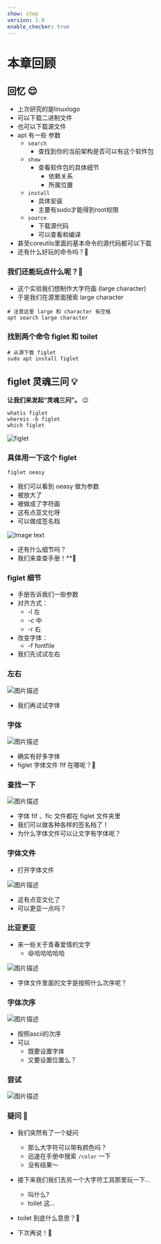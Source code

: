 ```yaml
---
show: step
version: 1.0
enable_checker: true
---
```


# 本章回顾

## 回忆 😌

- 上次研究的是linuxlogo
- 可以下载二进制文件
- 也可以下载源文件
- apt 有一些 参数
	- `search` 
		- 查找到你的当前架构是否可以有这个软件包
	- `show`
		- 查看软件包的具体细节
			- 依赖关系
			- 所属位置
	- `install`
		- 具体安装
		- 主要有sudo才能得到root权限
	- `source`
		- 下载源代码
		- 可以查看和编译
- 甚至coreutils里面的基本命令的源代码都可以下载
- 还有什么好玩的命令吗？🤔

### 我们还能玩点什么呢？🧸

- 这个实验我们想制作大字符画 (large character)
- 于是我们在源里面搜索 large character

```shell
# 注意这里 large 和 character 有空格
apt search large character
```

### 找到两个命令 figlet 和 toilet

```shell
# 从源下载 figlet
sudo apt install figlet
```

## figlet 灵魂三问 💡

**让我们来发起“灵魂三问”。** 😉

```shell
whatis figlet
whereis -b figlet
which figlet
```

![figlet](https://labfile.oss.aliyuncs.com/courses/2712/figlet3.png)
### 具体用一下这个 figlet

```shell
figlet oeasy
```

- 我们可以看到 oeasy 做为参数
- 被放大了
- 被做成了字符画
- 这有点亚文化呀
- 可以做成签名档

![Image text](https://labfile.oss.aliyuncs.com/courses/2712/figlet.png)

- 还有什么细节吗？
- 我们来查查手册！**📕

### figlet 细节

- 手册告诉我们一些参数
- 对齐方式：
  - -l 左
  - -c 中
  - -r 右
- 改变字体：
  - -f fontfile
- 我们先试试左右

### 左右

![图片描述](https://doc.shiyanlou.com/courses/uid1190679-20220831-1661903641672)

- 我们再试试字体

### 字体

![图片描述](https://doc.shiyanlou.com/courses/uid1190679-20220831-1661903466137)

- 确实有好多字体
- figlet 字体文件 flf 在哪呢？🤔

### 查找一下

![图片描述](https://doc.shiyanlou.com/courses/uid1190679-20221011-1665483792216)

- 字体 fif 、flc 文件都在 figlet 文件夹里
- 我们可以做各种各样的签名档了！
- 为什么字体文件可以让文字有字体呢？

### 字体文件

- 打开字体文件

![图片描述](https://doc.shiyanlou.com/courses/uid1190679-20221011-1665483929236)

- 这有点亚文化了
- 可以更亚一点吗？

### 比亚更亚

- 来一些关于青春爱情的文字
	- 😄哈哈哈哈哈

![图片描述](https://doc.shiyanlou.com/courses/uid1190679-20221011-1665485438960/wm)

- 字体文件里面的文字是按照什么次序呢？

### 字体次序

![图片描述](https://doc.shiyanlou.com/courses/uid1190679-20221011-1665483965952)

- 按照ascii的次序
- 可以
	- 既要设置字体
	- 又要设置位置么？

### 尝试

![图片描述](https://doc.shiyanlou.com/courses/uid1190679-20220831-1661905796887)

### 疑问 🤔

- 我们突然有了一个疑问
	- 那么大字符可以带有颜色吗？
	- 迅速在手册中搜索 `/color` 一下
	- 没有结果～

- 接下来我们我们去另一个大字符工具那里玩一下...
	- 叫什么? 
	- toilet 这...
- toilet 到底什么意思？🤔
- 下次再说！👋
